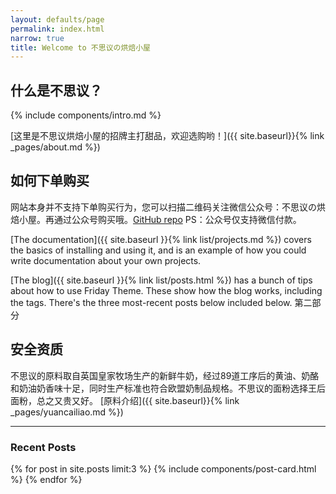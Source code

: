 ```yaml
---
layout: defaults/page
permalink: index.html
narrow: true
title: Welcome to 不思议の烘焙小屋
---
```


## 什么是不思议？

{% include components/intro.md %}

[这里是不思议烘焙小屋的招牌主打甜品，欢迎选购哟！]({{ site.baseurl}}{% link _pages/about.md %})

## 如何下单购买

网站本身并不支持下单购买行为，您可以扫描二维码关注微信公众号：不思议の烘焙小屋。再通过公众号购买哦。[GitHub repo](https://github.com/sfreytag/friday-theme) PS：公众号仅支持微信付款。

[The documentation]({{ site.baseurl }}{% link list/projects.md %}) covers the basics of installing and using it, and is an example of how you could write documentation about your own projects.

[The blog]({{ site.baseurl }}{% link list/posts.html %}) has a bunch of tips about how to use Friday Theme. These show how the blog works, including the tags. There's the three most-recent posts below included below.
第二部分

## 安全资质

不思议的原料取自英国皇家牧场生产的新鲜牛奶，经过89道工序后的黄油、奶酪和奶油奶香味十足，同时生产标准也符合欧盟奶制品规格。不思议的面粉选择王后面粉，总之又贵又好。
[原料介绍]({{ site.baseurl}}{% link _pages/yuancailiao.md %})
<hr />

### Recent Posts

{% for post in site.posts limit:3 %}
{% include components/post-card.html %}
{% endfor %}


